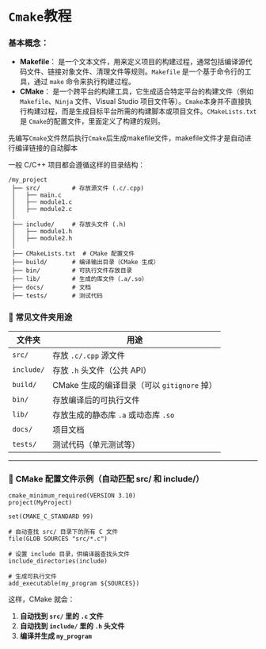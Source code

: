 # `Cmake`教程

### **基本概念：**

- **Makefile**：
   是一个文本文件，用来定义项目的构建过程，通常包括编译源代码文件、链接对象文件、清理文件等规则。`Makefile` 是一个基于命令行的工具，通过 `make` 命令来执行构建过程。
- **CMake**：
   是一个跨平台的构建工具，它生成适合特定平台的构建文件（例如 `Makefile`、`Ninja` 文件、Visual Studio 项目文件等）。`Cmake`本身并不直接执行构建过程，而是生成目标平台所需的构建脚本或项目文件。`CMakeLists.txt` 是 `Cmake`的配置文件，里面定义了构建的规则。

先编写`Cmake`文件然后执行`Cmake`后生成makefile文件，makefile文件才是自动进行编译链接的自动脚本

一般 C/C++ 项目都会遵循这样的目录结构：

```
/my_project
 ├── src/         # 存放源文件 (.c/.cpp)
 │   ├── main.c
 │   ├── module1.c
 │   ├── module2.c
 │
 ├── include/     # 存放头文件 (.h)
 │   ├── module1.h
 │   ├── module2.h
 │
 ├── CMakeLists.txt  # CMake 配置文件
 ├── build/       # 编译输出目录（CMake 生成）
 ├── bin/         # 可执行文件存放目录
 ├── lib/         # 生成的库文件（.a/.so）
 ├── docs/        # 文档
 ├── tests/       # 测试代码
```

### 📌 **常见文件夹用途**

| 文件夹     | 用途                                        |
| ---------- | ------------------------------------------- |
| `src/`     | 存放 `.c/.cpp` 源文件                       |
| `include/` | 存放 `.h` 头文件（公共 API）                |
| `build/`   | CMake 生成的编译目录（可以 `gitignore` 掉） |
| `bin/`     | 存放编译后的可执行文件                      |
| `lib/`     | 存放生成的静态库 `.a` 或动态库 `.so`        |
| `docs/`    | 项目文档                                    |
| `tests/`   | 测试代码（单元测试等）                      |

------

### 📌 **CMake 配置文件示例（自动匹配 src/ 和 include/）**

```
cmake_minimum_required(VERSION 3.10)
project(MyProject)

set(CMAKE_C_STANDARD 99)

# 自动查找 src/ 目录下的所有 C 文件
file(GLOB SOURCES "src/*.c")

# 设置 include 目录，供编译器查找头文件
include_directories(include)

# 生成可执行文件
add_executable(my_program ${SOURCES})
```

这样，CMake 就会：

1. **自动找到 `src/` 里的 `.c` 文件**
2. **自动找到 `include/` 里的 `.h` 头文件**
3. **编译并生成 `my_program`**